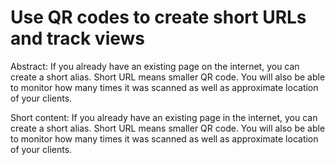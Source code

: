 <h1>Use QR codes to create short URLs and track views</h1>

Abstract:
If you already have an existing page on the internet, you can create a short alias. Short URL means smaller QR code. You will also be able to monitor how many times it was scanned as well as approximate location of your clients.


Short content:
If you already have an existing page in the internet, you can create a short alias. Short URL means smaller QR code. You will also be able to monitor how many times it was scanned as well as approximate location of your clients.



